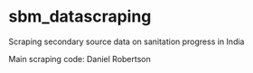 # sbm_datascraping
Scraping secondary source data on sanitation progress in India

Main scraping code: Daniel Robertson
